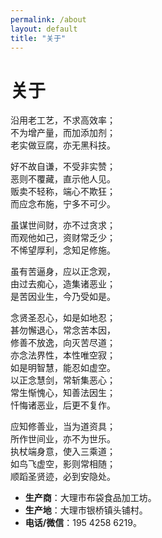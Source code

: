 ```yaml
---
permalink: /about
layout: default
title: "关于"
---
```


# 关于

沿用老工艺，不求高效率；<br>
不为增产量，而加添加剂；<br>
老实做豆腐，亦无黑科技。

好不故自谦，不受非实赞；<br>
恶则不覆藏，直示他人见。<br>
贩卖不轻称，端心不欺狂；<br>
而应念布施，宁多不可少。

虽谋世间财，亦不过贪求；<br>
而观他如己，资财常乏少；<br>
不悕望厚利，念知足修施。

虽有苦逼身，应以正念观，<br>
由过去痴心，造集诸恶业；<br>
是苦因业生，今乃受如是。

念贤圣忍心，如是如地忍；<br>
甚勿懈退心，常念苦本因，<br>
修善不放逸，向灭苦尽道；<br>
亦念法界性，本性唯空寂；<br>
如是明智慧，能忍如虚空。<br>
以正念慧剑，常斩集恶心；<br>
常生惭愧心，知善法因生；<br>
忏悔诸恶业，后更不复作。

应知修善业，当为道资具；<br>
所作世间业，亦不为世乐。<br>
执杖端身意，使入三乘道；<br>
如鸟飞虚空，影则常相随；<br>
顺蹈圣贤迹，必到安隐处。

<ul>
  <li><b>生产商</b>：大理市布袋食品加工坊。</li>
  <li><b>生产地</b>：大理市银桥镇头铺村。</li>
  <li><b>电话/微信</b>：195 4258 6219。</li>
</ul>